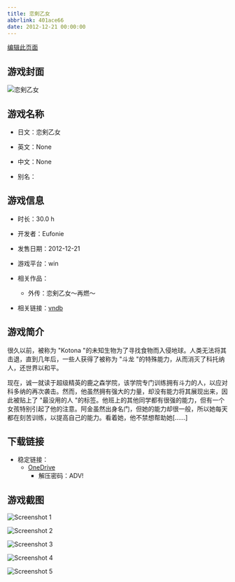 ```yaml
---
title: 恋剣乙女
abbrlink: 401ace66
date: 2012-12-21 00:00:00
---
```

[编辑此页面](https://github.com/ACG-3/ADV3-source/blob/main/source/_posts/games/%E6%81%8B%E5%89%A3%E4%B9%99%E5%A5%B3.md)

## 游戏封面

![恋剣乙女](https://pan.timero.xyz/d/onedrive/img_lib_001/%E6%81%8B%E5%89%A3%E4%B9%99%E5%A5%B3_cover.avif)


## 游戏名称

- 日文：恋剣乙女
- 英文：None
- 中文：None

- 别名：


## 游戏信息

- 时长：30.0 h
- 开发者：Eufonie
- 发售日期：2012-12-21
- 游戏平台：win
- 相关作品：
   - 外传：恋剣乙女～再燃～

- 相关链接：[vndb](https://vndb.org/v10608)


## 游戏简介

很久以前，被称为 "Kotona "的未知生物为了寻找食物而入侵地球。人类无法将其击退，直到几年后，一些人获得了被称为 "斗龙 "的特殊能力，从而消灭了科托纳人，还世界以和平。

现在，诚一就读于超级精英的鹿之森学院，该学院专门训练拥有斗力的人，以应对科多纳的再次袭击。然而，他虽然拥有强大的力量，却没有能力将其展现出来，因此被贴上了 "最没用的人 "的标签。他班上的其他同学都有很强的能力，但有一个女孩特别引起了他的注意。阿金虽然出身名门，但她的能力却很一般，所以她每天都在刻苦训练，以提高自己的能力。看着她，他不禁想帮助她[......]




## 下载链接

- 稳定链接：
    - [OneDrive](https://pan.timero.xyz/onedrive/adv_lib_001/%E6%81%8B%E5%89%A3%E4%B9%99%E5%A5%B3)
        - 解压密码：ADV!



## 游戏截图


![Screenshot 1](https://pan.timero.xyz/d/onedrive/img_lib_001/%E6%81%8B%E5%89%A3%E4%B9%99%E5%A5%B3_Screenshot_1.avif)

![Screenshot 2](https://pan.timero.xyz/d/onedrive/img_lib_001/%E6%81%8B%E5%89%A3%E4%B9%99%E5%A5%B3_Screenshot_2.avif)

![Screenshot 3](https://pan.timero.xyz/d/onedrive/img_lib_001/%E6%81%8B%E5%89%A3%E4%B9%99%E5%A5%B3_Screenshot_3.avif)

![Screenshot 4](https://pan.timero.xyz/d/onedrive/img_lib_001/%E6%81%8B%E5%89%A3%E4%B9%99%E5%A5%B3_Screenshot_4.avif)

![Screenshot 5](https://pan.timero.xyz/d/onedrive/img_lib_001/%E6%81%8B%E5%89%A3%E4%B9%99%E5%A5%B3_Screenshot_5.avif)

